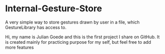 # Internal-Gesture-Store
A very simple way to store gestures drawn by
user in a file, which GestureLibrary has access to.

Hi,
my name is Julian Goede and this is the first project I share on GitHub. It is created mainly for practicing purpose for 
my self, but feel free to add more features
